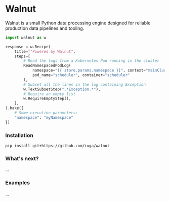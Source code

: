 # Walnut
Walnut is a small Python data processing engine designed for reliable production data pipelines and tooling.

```python
import walnut as w

response = w.Recipe(
    title=f"Powered by Walnut",
    steps=[
        # Read the logs from a Kubernetes Pod running in the cluster
        ReadNamespacedPodLog(
            namespace="{{ store.params.namespace }}", context="mainCluster",
            pod_name="scheduler", container="scheduler"
        ),
        # Subset all the lines in the log containing Exception
        w.TextSubsetStep(".*Exception.*"),
        # Require an empty list
        w.RequireEmptyStep(),
    ],
).bake({
    # Some execution parameters:
    "namespace": "myNamespace"
})
```

### Installation

```
pip install git+https://github.com/iuga/walnut
```

### What's next?
...


### Examples
...
